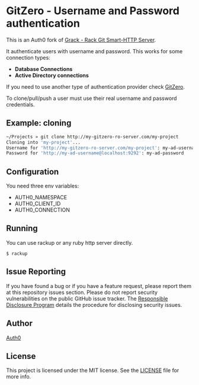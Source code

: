 # GitZero - Username and Password authentication

This is an Auth0 fork of [Grack - Rack Git Smart-HTTP Server](https://github.com/schacon/grack).

It authenticate users with username and password. This works for some connection types:

- __Database Connections__
- __Active Directory connections__

If you need to use another type of authentication provider check [GitZero](http://github.com/auth0/gitzero).

To clone/pull/push a user must use their real username and password credentials.

## Example: cloning

~~~bash
~/Projects » git clone http://my-gitzero-ro-server.com/my-project
Cloning into 'my-project'...
Username for 'http://my-gitzero-ro-server.com/my-project': my-ad-username
Password for 'http://my-ad-username@localhost:9292': my-ad-password
~~~

## Configuration

You need three env variables:

-  AUTH0_NAMESPACE
-  AUTH0_CLIENT_ID
-  AUTH0_CONNECTION

## Running

You can use rackup or any ruby http server directly.

```
$ rackup
```

## Issue Reporting

If you have found a bug or if you have a feature request, please report them at this repository issues section. Please do not report security vulnerabilities on the public GitHub issue tracker. The [Responsible Disclosure Program](https://auth0.com/whitehat) details the procedure for disclosing security issues.

## Author

[Auth0](auth0.com)

## License

This project is licensed under the MIT license. See the [LICENSE](LICENSE) file for more info.
